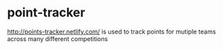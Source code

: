 # point-tracker
http://points-tracker.netlify.com/ is used to track points for mutiple teams across many different competitions
